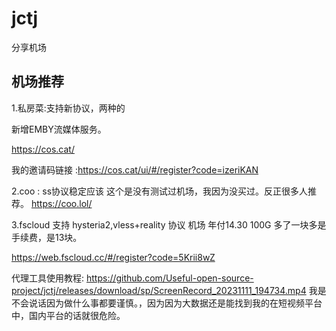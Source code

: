 # jctj
分享机场
## 机场推荐
1.私房菜:支持新协议，两种的

新增EMBY流媒体服务。

https://cos.cat/

我的邀请码链接  :https://cos.cat/ui/#/register?code=izeriKAN

2.coo : ss协议稳定应该 这个是没有测试过机场，我因为没买过。反正很多人推荐。
https://coo.lol/

3.fscloud 支持 hysteria2,vless+reality 协议 机场 年付14.30 100G  多了一块多是手续费，是13块。

https://web.fscloud.cc/#/register?code=5Krii8wZ


代理工具使用教程:
https://github.com/Useful-open-source-project/jctj/releases/download/sp/ScreenRecord_20231111_194734.mp4
 我是不会说话因为做什么事都要谨慎。，因为因为大数据还是能找到我的在短视频平台中，国内平台的话就很危险。

